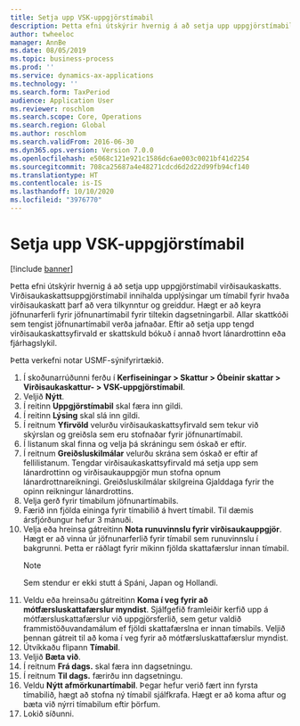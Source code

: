 ```yaml
---
title: Setja upp VSK-uppgjörstímabil
description: Þetta efni útskýrir hvernig á að setja upp uppgjörstímabil virðisaukaskatts í Dynamics 365 Finance.
author: twheeloc
manager: AnnBe
ms.date: 08/05/2019
ms.topic: business-process
ms.prod: ''
ms.service: dynamics-ax-applications
ms.technology: ''
ms.search.form: TaxPeriod
audience: Application User
ms.reviewer: roschlom
ms.search.scope: Core, Operations
ms.search.region: Global
ms.author: roschlom
ms.search.validFrom: 2016-06-30
ms.dyn365.ops.version: Version 7.0.0
ms.openlocfilehash: e5068c121e921c1586dc6ae003c0021bf41d2254
ms.sourcegitcommit: 708ca25687a4e48271cdcd6d2d22d99fb94cf140
ms.translationtype: HT
ms.contentlocale: is-IS
ms.lasthandoff: 10/10/2020
ms.locfileid: "3976770"
---
```

# <a name="set-up-sales-tax-settlement-periods"></a>Setja upp VSK-uppgjörstímabil

[!include [banner](../../includes/banner.md)]

Þetta efni útskýrir hvernig á að setja upp uppgjörstímabil virðisaukaskatts. Virðisaukaskattsuppgjörstímabil innihalda upplýsingar um tímabil fyrir hvaða virðisaukaskatt þarf að vera tilkynntur og greiddur. Hægt er að keyra jöfnunarferli fyrir jöfnunartímabil fyrir tiltekin dagsetningarbil. Allar skattkóði sem tengist jöfnunartímabil verða jafnaðar. Eftir að setja upp tengd virðisaukaskattsyfirvald er skattskuld bókuð í annað hvort lánardrottinn eða fjárhagslykil.

Þetta verkefni notar USMF-sýnifyrirtækið.

1. Í skoðunarrúðunni ferðu í **Kerfiseiningar > Skattur > Óbeinir skattar > Virðisaukaskattur- > VSK-uppgjörstímabil**.
2. Veljið **Nýtt**.
3. Í reitinn **Uppgjörstímabil** skal færa inn gildi.
4. Í reitinn **Lýsing** skal slá inn gildi.
5. Í reitnum **Yfirvöld** velurðu virðisaukaskattsyfirvald sem tekur við skýrslan og greiðsla sem eru stofnaðar fyrir jöfnunartímabil.
6. Í listanum skal finna og velja þá skráningu sem óskað er eftir.
7. Í reitnum **Greiðsluskilmálar** velurðu skrána sem óskað er eftir af fellilistanum. Tengdar virðisaukaskattsyfirvald má setja upp sem lánardrottinn og virðisaukauppgjör mun stofna opnum lánardrottnareikningi. Greiðsluskilmálar skilgreina Gjalddaga fyrir the opinn reikningur lánardrottins.  
8. Velja gerð fyrir tímabilum jöfnunartímabils.
9. Færið inn fjölda eininga fyrir tímabilið á hvert tímabil. Til dæmis ársfjórðungur hefur 3 mánuði.
10. Velja eða hreinsa gátreitinn **Nota runuvinnslu fyrir virðisaukauppgjör**. Hægt er að vinna úr jöfnunarferlið fyrir tímabil sem runuvinnslu í bakgrunni. Þetta er ráðlagt fyrir mikinn fjölda skattafærslur innan tímabil.  
    > [!NOTE]
    > Sem stendur er ekki stutt á Spáni, Japan og Hollandi.
11. Veldu eða hreinsaðu gátreitinn **Koma í veg fyrir að mótfærsluskattafærslur myndist**. Sjálfgefið framleiðir kerfið upp á mótfærsluskattafærslur við uppgjörsferlið, sem getur valdið frammistöðuvandamálum ef fjöldi skattafærslna er innan tímabils. Veljið þennan gátreit til að koma í veg fyrir að mótfærsluskattafærslur myndist.
12. Útvíkkaðu flipann **Tímabil**.
13. Veljið **Bæta við**.
14. Í reitnum **Frá dags.** skal færa inn dagsetningu.
15. Í reitnum **Til dags.** færirðu inn dagsetningu.
16. Veldu **Nýtt afmörkunartímabil**. Þegar hefur verið fært inn fyrsta tímabilið, hægt að stofna ný tímabil sjálfkrafa. Hægt er að koma aftur og bæta við nýrri tímabilum eftir þörfum.  
17. Lokið síðunni.

